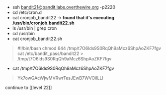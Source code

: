 - ssh bandit21@bandit.labs.overthewire.org -p2220
- cd /etc/cron.d
- cat cronjob_bandit22 -> **found that it's executing /usr/bin/cronjob.bandit22.sh**
- ls /usr/bin | grep cron
- cd /usr/bin
- cat cronjob_bandit22.sh
>#!/bin/bash
chmod 644 /tmp/t7O6lds9S0RqQh9aMcz6ShpAoZKF7fgv
cat /etc/bandit_pass/bandit22 > /tmp/t7O6lds9S0RqQh9aMcz6ShpAoZKF7fgv
- cat /tmp/t7O6lds9S0RqQh9aMcz6ShpAoZKF7fgv
> Yk7owGAcWjwMVRwrTesJEwB7WVOiILLI

continue to [[level 22]]
